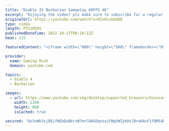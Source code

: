```yaml
---
title: "Diablo IV Barbarian Gameplay 60FPS 4K"
excerpt: "Enjoying the video? pls make sure to subscribe for a regular dose of top PC games videos! Subscribe: ..."
originalUrl: https://youtube.com/watch?v=RIoOcxGbUDQ
type: video
length: PT21M10S
publishedDateTime: 2022-10-17T00:10:12Z
heat: 115

featuredContent: "<iframe width=\"800\" height=\"500\" frameborder=\"0\" src=\"https://www.youtube.com/embed/RIoOcxGbUDQ\" allow=\"accelerometer; autoplay; encrypted-media; gyroscope; picture-in-picture\" allowfullscreen></iframe>"

provider:
  name: Gaming Rush
  domain: youtube.com

topics:
  - Diablo 4
  - Barbarian

images:
  - url: https://www.youtube.com/img/desktop/supported_browsers/dinosaur.png
    width: 1200
    height: 800
    isCached: true

secured: "Qv3vWk3xj8ELfNEbQuB6rsW7mrCDAGOqnzajFWgSWZyk0slB+w6AvF1f8MS4RHeiYKjS8DKoWcQrRBesXdAVBGyw251isuUUL/LYVSNBEroy1fvfNOAL4CpLXnMJJiy6aWq1s+RVBu6w4CFW6P26D/MVpuJ5VM5kyVostYqpIAgjq4bu8o81VbH8r25BjLDvQQMH21zcH8lxsgLzULfPv6ageuzbK+JJV5koCWglrX20PiVuftE11ACCs+oCgE1BZo9ezY5rG6TZQ9Gg4guAKQyKhnHP5NOSk+924+hMzCQoMlNqkyHGpMp0WNdJQnDysxR4nlJQHYL8QBRAZgCf5U5V4c4a6v/jqGlT1/80Oa6b8THK+Oe8hVMbrOX9vsy6Zw9vzELs0oVMKdpjhrxqWM6KGCdaqYDHavdL6GHcx2Q=;/k722GWMY2ThGUDWvQJ2oQ=="
---
```


